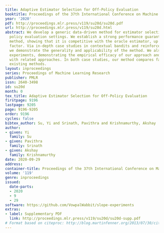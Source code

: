 ```yaml
---
title: Adaptive Estimator Selection for Off-Policy Evaluation
booktitle: Proceedings of the 37th International Conference on Machine Learning
year: '2020'
pdf: http://proceedings.mlr.press/v119/su20d/su20d.pdf
url: http://proceedings.mlr.press/v119/su20d.html
abstract: We develop a generic data-driven method for estimator selection in off-policy
  policy evaluation settings. We establish a strong performance guarantee for the
  method, showing that it is competitive with the oracle estimator, up to a constant
  factor. Via in-depth case studies in contextual bandits and reinforcement learning,
  we demonstrate the generality and applicability of the method. We also perform comprehensive
  experiments, demonstrating the empirical efficacy of our approach and comparing
  with related approaches. In both case studies, our method compares favorably with
  existing methods.
layout: inproceedings
series: Proceedings of Machine Learning Research
publisher: PMLR
issn: 2640-3498
id: su20d
month: 0
tex_title: Adaptive Estimator Selection for Off-Policy Evaluation
firstpage: 9196
lastpage: 9205
page: 9196-9205
order: 9196
cycles: false
bibtex_author: Su, Yi and Srinath, Pavithra and Krishnamurthy, Akshay
author:
- given: Yi
  family: Su
- given: Pavithra
  family: Srinath
- given: Akshay
  family: Krishnamurthy
date: 2020-09-29
address: 
container-title: Proceedings of the 37th International Conference on Machine Learning
volume: '119'
genre: inproceedings
issued:
  date-parts:
  - 2020
  - 9
  - 29
software: https://github.com/VowpalWabbit/slope-experiments
extras:
- label: Supplementary PDF
  link: http://proceedings.mlr.press/v119/su20d/su20d-supp.pdf
# Format based on citeproc: http://blog.martinfenner.org/2013/07/30/citeproc-yaml-for-bibliographies/
---
```

